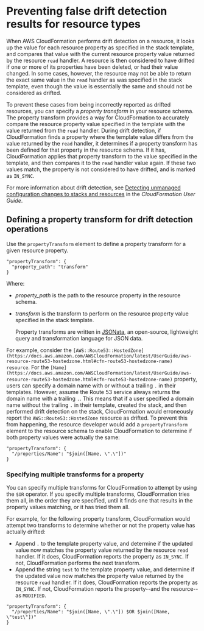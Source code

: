 # Preventing false drift detection results for resource types<a name="resource-type-model-false-drift"></a>

When AWS CloudFormation performs drift detection on a resource, it looks up the value for each resource property as specified in the stack template, and compares that value with the current resource property value returned by the resource `read` handler\. A resource is then considered to have drifted if one or more of its properties have been deleted, or had their value changed\. In some cases, however, the resource may not be able to return the exact same value in the `read` handler as was specified in the stack template, even though the value is essentially the same and should not be considered as drifted\.

To prevent these cases from being incorrectly reported as drifted resources, you can specify a *property transform* in your resource schema\. The property transform provides a way for CloudFormation to accurately compare the resource property value specified in the template with the value returned from the `read` handler\. During drift detection, if CloudFormation finds a property where the template value differs from the value returned by the `read` handler, it determines if a property transform has been defined for that property in the resource schema\. If it has, CloudFormation applies that property transform to the value specified in the template, and then compares it to the `read` handler value again\. If these two values match, the property is not considered to have drifted, and is marked as `IN_SYNC`\.

For more information about drift detection, see [Detecting unmanaged configuration changes to stacks and resources](https://docs.aws.amazon.com/AWSCloudFormation/latest/UserGuide/using-cfn-stack-drift.html) in the *CloudFormation User Guide*\.

## Defining a property transform for drift detection operations<a name="resource-type-model-false-drift-property-transform"></a>

Use the `propertyTransform` element to define a property transform for a given resource property\. 

```
"propertyTransform": { 
  "property_path": "transform"
}
```

Where:
+ *property\_path* is the path to the resource property in the resource schema\.
+ *transform* is the transform to perform on the resource property value specified in the stack template\.

  Property transforms are written in [JSONata](https://docs.jsonata.org/overview.html), an open\-source, lightweight query and transformation language for JSON data\.

For example, consider the `[AWS::Route53::HostedZone](https://docs.aws.amazon.com/AWSCloudFormation/latest/UserGuide/aws-resource-route53-hostedzone.html#cfn-route53-hostedzone-name) resource`\. For the `[Name](https://docs.aws.amazon.com/AWSCloudFormation/latest/UserGuide/aws-resource-route53-hostedzone.html#cfn-route53-hostedzone-name)` property, users can specify a domain name with or without a trailing `.` in their templates\. However, assume the Route 53 service always returns the domain name with a trailing `.`\. This means that if a user specified a domain name without the trailing `.` in their template, created the stack, and then performed drift detection on the stack, CloudFormation would erroneously report the `AWS::Route53::HostedZone` resource as drifted\. To prevent this from happening, the resource developer would add a `propertyTransform` element to the resource schema to enable CloudFormation to determine if both property values were actually the same:

```
"propertyTransform": { 
  "/properties/Name": "$join([Name, \".\"])"
}
```

### Specifying multiple transforms for a property<a name="resource-type-model-false-drift-property-transform-mulitple"></a>

You can specify multiple transforms for CloudFormation to attempt by using the `$OR` operator\. If you specify multiple transforms, CloudFormation tries them all, in the order they are specified, until it finds one that results in the property values matching, or it has tried them all\.

For example, for the following property transform, CloudFormation would attempt two transforms to determine whether or not the property value has actually drifted:
+ Append `.` to the template property value, and determine if the updated value now matches the property value returned by the resource `read` handler\. If it does, CloudFormation reports the property as `IN_SYNC`\. If not, CloudFormation performs the next transform\.
+ Append the string `test` to the template property value, and determine if the updated value now matches the property value returned by the resource `read` handler\. If it does, CloudFormation reports the property as `IN_SYNC`\. If not, CloudFormation reports the property\-\-and the resource\-\-as `MODIFIED`\.

```
"propertyTransform": { 
  "/properties/Name": "$join([Name, \".\"]) $OR $join([Name, \"test\"])"
}
```
